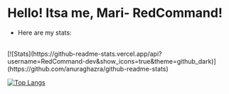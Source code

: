 # Hello! Itsa me, Mari- RedCommand!

- Here are my stats:
<br>
[![Stats](https://github-readme-stats.vercel.app/api?username=RedCommand-dev&show_icons=true&theme=github_dark)](https://github.com/anuraghazra/github-readme-stats)

[![Top Langs](https://github-readme-stats.vercel.app/api/top-langs/?username=RedCommand-dev&layout=compact&theme=github_dark)](https://github.com/anuraghazra/github-readme-stats)

